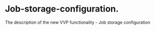# Job-storage-configuration.
The description of the new VVP functionality - Job storage configuration
